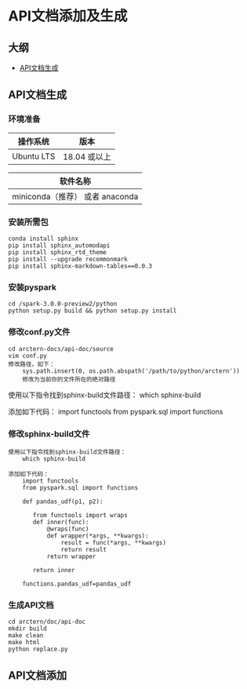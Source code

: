 # API文档添加及生成

## 大纲
* [API文档生成](#create)

## <span id = "create">API文档生成</span>

### 环境准备

操作系统  | 版本
:-----------:|:----------:
Ubuntu LTS  | 18.04 或以上

|软件名称  |
|:-----------:|
|miniconda（推荐） 或者 anaconda  |

### 安装所需包

```
conda install sphinx
pip install sphinx_automodapi
pip install sphinx_rtd_theme
pip install --upgrade recommonmark
pip install sphinx-markdown-tables==0.0.3
```

### 安装pyspark

```
cd /spark-3.0.0-preview2/python
python setup.py build && python setup.py install
```

### 修改conf.py文件

```
cd arctern-docs/api-doc/source
vim conf.py
修改路径，如下：
    sys.path.insert(0, os.path.abspath('/path/to/python/arctern'))
	修改为当前你的文件所在的绝对路径
```
使用以下指令找到sphinx-build文件路径：
    which sphinx-build
	
添加如下代码：
    import functools
    from pyspark.sql import functions

### 修改sphinx-build文件

```
使用以下指令找到sphinx-build文件路径：
    which sphinx-build
	
添加如下代码：
    import functools
    from pyspark.sql import functions

    def pandas_udf(p1, p2):

       from functools import wraps
       def inner(func):
           @wraps(func)
           def wrapper(*args, **kwargs):
               result = func(*args, **kwargs)
               return result
           return wrapper

       return inner

    functions.pandas_udf=pandas_udf
```

### 生成API文档

```shell
cd arctern/doc/api-doc
mkdir build
make clean
make html
python replace.py
```

## <span id = "create">API文档添加</span>